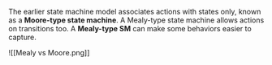 The earlier state machine model associates actions with states only, known as a **Moore-type state machine**. A Mealy-type state machine allows actions on transitions too. A **Mealy-type SM** can make some behaviors easier to capture. 

![[Mealy vs Moore.png]]
